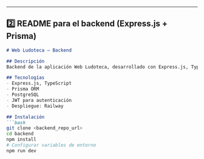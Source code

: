 
---

## **2️⃣ README para el backend (Express.js + Prisma)**

```markdown
# Web Ludoteca – Backend

## Descripción
Backend de la aplicación Web Ludoteca, desarrollado con Express.js, TypeScript y Prisma. Gestiona usuarios, reservas y actividades, exponiendo API REST consumida por el frontend. Base de datos PostgreSQL gestionada con Prisma, con migraciones para mantener el esquema actualizado.

## Tecnologías
- Express.js, TypeScript  
- Prisma ORM  
- PostgreSQL  
- JWT para autenticación  
- Despliegue: Railway  

## Instalación
```bash
git clone <backend_repo_url>
cd backend
npm install
# Configurar variables de entorno
npm run dev
